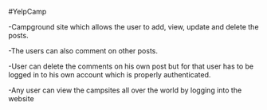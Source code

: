 #YelpCamp

-Campground site which allows the user to add, view, update and delete the posts.

-The users can also comment on other posts.

-User can delete the comments on his own post but for that user has to be logged in to his own account which is properly authenticated.

-Any user can view the campsites all over the world by logging into the website
